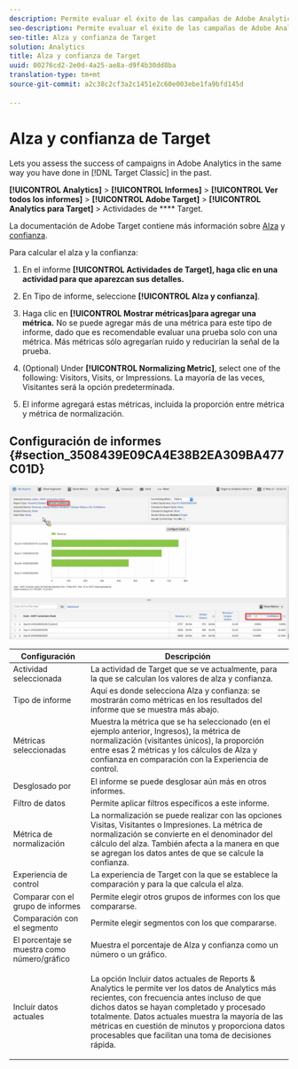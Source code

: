 ```yaml
---
description: Permite evaluar el éxito de las campañas de Adobe Analytics del mismo modo que se ha hecho en Target Classic en el pasado.
seo-description: Permite evaluar el éxito de las campañas de Adobe Analytics del mismo modo que se ha hecho en Target Classic en el pasado.
seo-title: Alza y confianza de Target
solution: Analytics
title: Alza y confianza de Target
uuid: 00276cd2-2e0d-4a25-ae8a-d9f4b30dd8ba
translation-type: tm+mt
source-git-commit: a2c38c2cf3a2c1451e2c60e003ebe1fa9bfd145d

---
```



# Alza y confianza de Target

Lets you assess the success of campaigns in Adobe Analytics in the same way you have done in [!DNL Target Classic]  in the past.

**[!UICONTROL Analytics]** &gt; **[!UICONTROL Informes]** &gt; **[!UICONTROL Ver todos los informes]** &gt; **[!UICONTROL Adobe Target]** &gt; **[!UICONTROL Analytics para Target]** &gt; Actividades de **** Target.

La documentación de Adobe Target contiene más información sobre [Alza](https://marketing.adobe.com/resources/help/en_US/target/target/c_estimating_lift_in_revenue.html) y [confianza](https://marketing.adobe.com/resources/help/en_US/rec/c_Confidence_Level_and_Confidence_Interval.html).

Para calcular el alza y la confianza:

1. En el informe **[!UICONTROL Actividades de Target], haga clic en una actividad para que aparezcan sus detalles.**
1. En Tipo de informe, seleccione **[!UICONTROL Alza y confianza]**.
1. Haga clic en **[!UICONTROL Mostrar métricas]para agregar una métrica.** No se puede agregar más de una métrica para este tipo de informe, dado que es recomendable evaluar una prueba solo con una métrica. Más métricas sólo agregarían ruido y reducirían la señal de la prueba.
1. (Optional) Under **[!UICONTROL Normalizing Metric]**, select one of the following: Visitors, Visits, or Impressions. La mayoría de las veces, Visitantes será la opción predeterminada.

1. El informe agregará estas métricas, incluida la proporción entre métrica y métrica de normalización.

## Configuración de informes {#section_3508439E09CA4E38B2EA309BA477C01D}

![](assets/lift_confidence_ui.png)

<table id="table_0FBB257C96454CDA82D487DC68459C13"> 
 <thead> 
  <tr> 
   <th colname="col1" class="entry"> Configuración </th> 
   <th colname="col2" class="entry"> Descripción </th> 
  </tr> 
 </thead>
 <tbody> 
  <tr> 
   <td colname="col1"> Actividad seleccionada </td> 
   <td colname="col2"> La actividad de Target que se ve actualmente, para la que se calculan los valores de alza y confianza. </td> 
  </tr> 
  <tr> 
   <td colname="col1"> Tipo de informe </td> 
   <td colname="col2"> Aquí es donde selecciona Alza y confianza: se mostrarán como métricas en los resultados del informe que se muestra más abajo. </td> 
  </tr> 
  <tr> 
   <td colname="col1"> Métricas seleccionadas </td> 
   <td colname="col2"> Muestra la métrica que se ha seleccionado (en el ejemplo anterior, Ingresos), la métrica de normalización (visitantes únicos), la proporción entre esas 2 métricas y los cálculos de Alza y confianza en comparación con la Experiencia de control. </td> 
  </tr> 
  <tr> 
   <td colname="col1"> Desglosado por </td> 
   <td colname="col2"> El informe se puede desglosar aún más en otros informes. </td> 
  </tr> 
  <tr> 
   <td colname="col1"> Filtro de datos </td> 
   <td colname="col2"> Permite aplicar filtros específicos a este informe. </td> 
  </tr> 
  <tr> 
   <td colname="col1"> Métrica de normalización </td> 
   <td colname="col2"> La normalización se puede realizar con las opciones Visitas, Visitantes o Impresiones. La métrica de normalización se convierte en el denominador del cálculo del alza. También afecta a la manera en que se agregan los datos antes de que se calcule la confianza. </td> 
  </tr> 
  <tr> 
   <td colname="col1"> Experiencia de control </td> 
   <td colname="col2"> La experiencia de Target con la que se establece la comparación y para la que calcula el alza. </td> 
  </tr> 
  <tr> 
   <td colname="col1"> Comparar con el grupo de informes </td> 
   <td colname="col2"> Permite elegir otros grupos de informes con los que compararse. </td> 
  </tr> 
  <tr> 
   <td colname="col1"> Comparación con el segmento </td> 
   <td colname="col2"> Permite elegir segmentos con los que compararse. </td> 
  </tr> 
  <tr> 
   <td colname="col1"> El porcentaje se muestra como número/gráfico </td> 
   <td colname="col2"> Muestra el porcentaje de Alza y confianza como un número o un gráfico. </td> 
  </tr> 
  <tr> 
   <td colname="col1"> Incluir datos actuales </td> 
   <td colname="col2"> <p>La opción Incluir datos actuales de Reports &amp; Analytics le permite ver los datos de Analytics más recientes, con frecuencia antes incluso de que dichos datos se hayan completado y procesado totalmente. Datos actuales muestra la mayoría de las métricas en cuestión de minutos y proporciona datos procesables que facilitan una toma de decisiones rápida. </p> </td> 
  </tr> 
 </tbody> 
</table>

